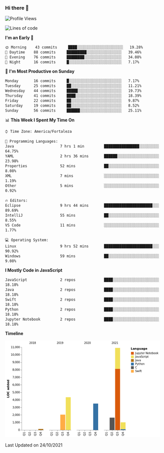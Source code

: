 ### Hi there 👋

<!--
**samuelpsouza/samuelpsouza** is a ✨ _special_ ✨ repository because its `README.md` (this file) appears on your GitHub profile.

Here are some ideas to get you started:

- 🔭 I’m currently working on ...
- 🌱 I’m currently learning ...
- 👯 I’m looking to collaborate on ...
- 🤔 I’m looking for help with ...
- 💬 Ask me about ...
- 📫 How to reach me: ...
- 😄 Pronouns: ...
- ⚡ Fun fact: ...
-->

<!--START_SECTION:waka-->
![Profile Views](http://img.shields.io/badge/Profile%20Views-1-blue)

![Lines of code](https://img.shields.io/badge/From%20Hello%20World%20I%27ve%20Written-23597%20lines%20of%20code-blue)

**I'm an Early 🐤** 

```text
🌞 Morning    43 commits     ████░░░░░░░░░░░░░░░░░░░░░   19.28% 
🌆 Daytime    88 commits     █████████░░░░░░░░░░░░░░░░   39.46% 
🌃 Evening    76 commits     ████████░░░░░░░░░░░░░░░░░   34.08% 
🌙 Night      16 commits     █░░░░░░░░░░░░░░░░░░░░░░░░   7.17%

```
📅 **I'm Most Productive on Sunday** 

```text
Monday       16 commits     █░░░░░░░░░░░░░░░░░░░░░░░░   7.17% 
Tuesday      25 commits     ██░░░░░░░░░░░░░░░░░░░░░░░   11.21% 
Wednesday    44 commits     █████░░░░░░░░░░░░░░░░░░░░   19.73% 
Thursday     41 commits     ████░░░░░░░░░░░░░░░░░░░░░   18.39% 
Friday       22 commits     ██░░░░░░░░░░░░░░░░░░░░░░░   9.87% 
Saturday     19 commits     ██░░░░░░░░░░░░░░░░░░░░░░░   8.52% 
Sunday       56 commits     ██████░░░░░░░░░░░░░░░░░░░   25.11%

```


📊 **This Week I Spent My Time On** 

```text
⌚︎ Time Zone: America/Fortaleza

💬 Programming Languages: 
Java                     7 hrs 1 min         ████████████████░░░░░░░░░   64.75% 
YAML                     2 hrs 36 mins       ██████░░░░░░░░░░░░░░░░░░░   23.98% 
Properties               52 mins             ██░░░░░░░░░░░░░░░░░░░░░░░   8.08% 
XML                      7 mins              ░░░░░░░░░░░░░░░░░░░░░░░░░   1.19% 
Other                    5 mins              ░░░░░░░░░░░░░░░░░░░░░░░░░   0.92%

🔥 Editors: 
Eclipse                  9 hrs 44 mins       ██████████████████████░░░   89.69% 
IntelliJ                 55 mins             ██░░░░░░░░░░░░░░░░░░░░░░░   8.55% 
VS Code                  11 mins             ░░░░░░░░░░░░░░░░░░░░░░░░░   1.77%

💻 Operating System: 
Linux                    9 hrs 52 mins       ██████████████████████░░░   90.92% 
Windows                  59 mins             ██░░░░░░░░░░░░░░░░░░░░░░░   9.08%

```

**I Mostly Code in JavaScript** 

```text
JavaScript               2 repos             ████░░░░░░░░░░░░░░░░░░░░░   18.18% 
Java                     2 repos             ████░░░░░░░░░░░░░░░░░░░░░   18.18% 
Swift                    2 repos             ████░░░░░░░░░░░░░░░░░░░░░   18.18% 
Python                   2 repos             ████░░░░░░░░░░░░░░░░░░░░░   18.18% 
Jupyter Notebook         2 repos             ████░░░░░░░░░░░░░░░░░░░░░   18.18%

```


**Timeline**

![Chart not found](https://raw.githubusercontent.com/samuelpsouza/samuelpsouza/main/charts/bar_graph.png) 


 Last Updated on 24/10/2021
<!--END_SECTION:waka-->